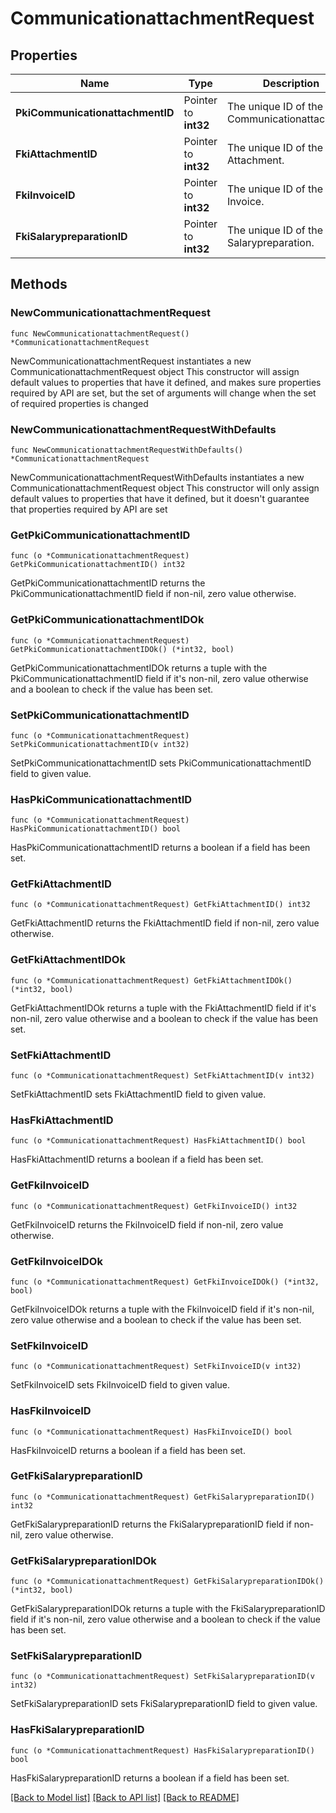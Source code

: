 # CommunicationattachmentRequest

## Properties

Name | Type | Description | Notes
------------ | ------------- | ------------- | -------------
**PkiCommunicationattachmentID** | Pointer to **int32** | The unique ID of the Communicationattachment | [optional] 
**FkiAttachmentID** | Pointer to **int32** | The unique ID of the Attachment. | [optional] 
**FkiInvoiceID** | Pointer to **int32** | The unique ID of the Invoice. | [optional] 
**FkiSalarypreparationID** | Pointer to **int32** | The unique ID of the Salarypreparation. | [optional] 

## Methods

### NewCommunicationattachmentRequest

`func NewCommunicationattachmentRequest() *CommunicationattachmentRequest`

NewCommunicationattachmentRequest instantiates a new CommunicationattachmentRequest object
This constructor will assign default values to properties that have it defined,
and makes sure properties required by API are set, but the set of arguments
will change when the set of required properties is changed

### NewCommunicationattachmentRequestWithDefaults

`func NewCommunicationattachmentRequestWithDefaults() *CommunicationattachmentRequest`

NewCommunicationattachmentRequestWithDefaults instantiates a new CommunicationattachmentRequest object
This constructor will only assign default values to properties that have it defined,
but it doesn't guarantee that properties required by API are set

### GetPkiCommunicationattachmentID

`func (o *CommunicationattachmentRequest) GetPkiCommunicationattachmentID() int32`

GetPkiCommunicationattachmentID returns the PkiCommunicationattachmentID field if non-nil, zero value otherwise.

### GetPkiCommunicationattachmentIDOk

`func (o *CommunicationattachmentRequest) GetPkiCommunicationattachmentIDOk() (*int32, bool)`

GetPkiCommunicationattachmentIDOk returns a tuple with the PkiCommunicationattachmentID field if it's non-nil, zero value otherwise
and a boolean to check if the value has been set.

### SetPkiCommunicationattachmentID

`func (o *CommunicationattachmentRequest) SetPkiCommunicationattachmentID(v int32)`

SetPkiCommunicationattachmentID sets PkiCommunicationattachmentID field to given value.

### HasPkiCommunicationattachmentID

`func (o *CommunicationattachmentRequest) HasPkiCommunicationattachmentID() bool`

HasPkiCommunicationattachmentID returns a boolean if a field has been set.

### GetFkiAttachmentID

`func (o *CommunicationattachmentRequest) GetFkiAttachmentID() int32`

GetFkiAttachmentID returns the FkiAttachmentID field if non-nil, zero value otherwise.

### GetFkiAttachmentIDOk

`func (o *CommunicationattachmentRequest) GetFkiAttachmentIDOk() (*int32, bool)`

GetFkiAttachmentIDOk returns a tuple with the FkiAttachmentID field if it's non-nil, zero value otherwise
and a boolean to check if the value has been set.

### SetFkiAttachmentID

`func (o *CommunicationattachmentRequest) SetFkiAttachmentID(v int32)`

SetFkiAttachmentID sets FkiAttachmentID field to given value.

### HasFkiAttachmentID

`func (o *CommunicationattachmentRequest) HasFkiAttachmentID() bool`

HasFkiAttachmentID returns a boolean if a field has been set.

### GetFkiInvoiceID

`func (o *CommunicationattachmentRequest) GetFkiInvoiceID() int32`

GetFkiInvoiceID returns the FkiInvoiceID field if non-nil, zero value otherwise.

### GetFkiInvoiceIDOk

`func (o *CommunicationattachmentRequest) GetFkiInvoiceIDOk() (*int32, bool)`

GetFkiInvoiceIDOk returns a tuple with the FkiInvoiceID field if it's non-nil, zero value otherwise
and a boolean to check if the value has been set.

### SetFkiInvoiceID

`func (o *CommunicationattachmentRequest) SetFkiInvoiceID(v int32)`

SetFkiInvoiceID sets FkiInvoiceID field to given value.

### HasFkiInvoiceID

`func (o *CommunicationattachmentRequest) HasFkiInvoiceID() bool`

HasFkiInvoiceID returns a boolean if a field has been set.

### GetFkiSalarypreparationID

`func (o *CommunicationattachmentRequest) GetFkiSalarypreparationID() int32`

GetFkiSalarypreparationID returns the FkiSalarypreparationID field if non-nil, zero value otherwise.

### GetFkiSalarypreparationIDOk

`func (o *CommunicationattachmentRequest) GetFkiSalarypreparationIDOk() (*int32, bool)`

GetFkiSalarypreparationIDOk returns a tuple with the FkiSalarypreparationID field if it's non-nil, zero value otherwise
and a boolean to check if the value has been set.

### SetFkiSalarypreparationID

`func (o *CommunicationattachmentRequest) SetFkiSalarypreparationID(v int32)`

SetFkiSalarypreparationID sets FkiSalarypreparationID field to given value.

### HasFkiSalarypreparationID

`func (o *CommunicationattachmentRequest) HasFkiSalarypreparationID() bool`

HasFkiSalarypreparationID returns a boolean if a field has been set.


[[Back to Model list]](../README.md#documentation-for-models) [[Back to API list]](../README.md#documentation-for-api-endpoints) [[Back to README]](../README.md)


